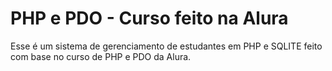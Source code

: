# PHP e PDO - Curso feito na Alura

Esse é um sistema de gerenciamento de estudantes em PHP e SQLITE feito com base no curso de PHP e PDO da Alura.